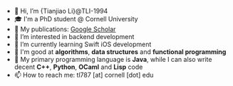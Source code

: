 - 👋 Hi, I’m {Tianjiao Li}@TLI-1994
- 🎓 I'm a PhD student @ Cornell University
- 📖 My publications: [Google Scholar](https://scholar.google.com/citations?user=XXEk38YAAAAJ&hl=en&oi=ao)
- 👀 I’m interested in backend development
- 🌱 I’m currently learning Swift iOS development
- 💪 I'm good at **algorithms**, **data structures** and **functional programming**
- 🦾 My primary programming language is **Java**, while I can also write decent **C++**, **Python**, **OCaml** and **Lisp** code
- 📫 How to reach me: tl787 [at] cornell [dot] edu

<!---
TLI-1994/TLI-1994 is a ✨ special ✨ repository because its `README.md` (this file) appears on your GitHub profile.
You can click the Preview link to take a look at your changes.
--->
